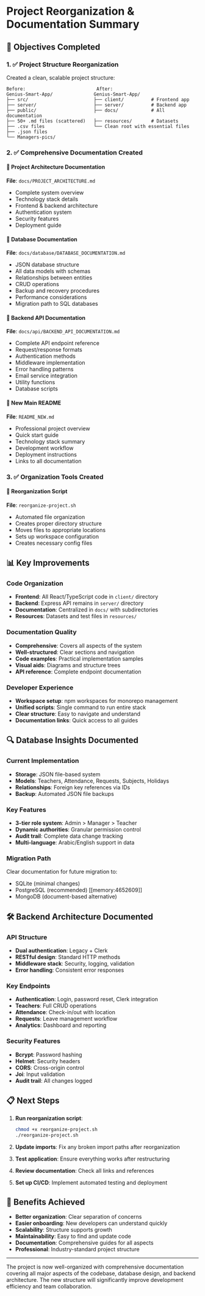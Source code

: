 # Project Reorganization & Documentation Summary

## 🎯 Objectives Completed

### 1. ✅ Project Structure Reorganization

Created a clean, scalable project structure:

```
Before:                          After:
Genius-Smart-App/               Genius-Smart-App/
├── src/                        ├── client/          # Frontend app
├── server/                     ├── server/          # Backend app
├── public/                     ├── docs/            # All documentation
├── 50+ .md files (scattered)   ├── resources/       # Datasets
├── .csv files                  └── Clean root with essential files
├── .json files
└── Managers-pics/
```

### 2. ✅ Comprehensive Documentation Created

#### 📄 Project Architecture Documentation
**File**: `docs/PROJECT_ARCHITECTURE.md`
- Complete system overview
- Technology stack details
- Frontend & backend architecture
- Authentication system
- Security features
- Deployment guide

#### 📄 Database Documentation
**File**: `docs/database/DATABASE_DOCUMENTATION.md`
- JSON database structure
- All data models with schemas
- Relationships between entities
- CRUD operations
- Backup and recovery procedures
- Performance considerations
- Migration path to SQL databases

#### 📄 Backend API Documentation  
**File**: `docs/api/BACKEND_API_DOCUMENTATION.md`
- Complete API endpoint reference
- Request/response formats
- Authentication methods
- Middleware implementation
- Error handling patterns
- Email service integration
- Utility functions
- Database scripts

#### 📄 New Main README
**File**: `README_NEW.md`
- Professional project overview
- Quick start guide
- Technology stack summary
- Development workflow
- Deployment instructions
- Links to all documentation

### 3. ✅ Organization Tools Created

#### 🔧 Reorganization Script
**File**: `reorganize-project.sh`
- Automated file organization
- Creates proper directory structure
- Moves files to appropriate locations
- Sets up workspace configuration
- Creates necessary config files

## 📊 Key Improvements

### Code Organization
- **Frontend**: All React/TypeScript code in `client/` directory
- **Backend**: Express API remains in `server/` directory
- **Documentation**: Centralized in `docs/` with subdirectories
- **Resources**: Datasets and test files in `resources/`

### Documentation Quality
- **Comprehensive**: Covers all aspects of the system
- **Well-structured**: Clear sections and navigation
- **Code examples**: Practical implementation samples
- **Visual aids**: Diagrams and structure trees
- **API reference**: Complete endpoint documentation

### Developer Experience
- **Workspace setup**: npm workspaces for monorepo management
- **Unified scripts**: Single command to run entire stack
- **Clear structure**: Easy to navigate and understand
- **Documentation links**: Quick access to all guides

## 🔍 Database Insights Documented

### Current Implementation
- **Storage**: JSON file-based system
- **Models**: Teachers, Attendance, Requests, Subjects, Holidays
- **Relationships**: Foreign key references via IDs
- **Backup**: Automated JSON file backups

### Key Features
- **3-tier role system**: Admin > Manager > Teacher
- **Dynamic authorities**: Granular permission control
- **Audit trail**: Complete data change tracking
- **Multi-language**: Arabic/English support in data

### Migration Path
Clear documentation for future migration to:
- SQLite (minimal changes)
- PostgreSQL (recommended) [[memory:4652609]]
- MongoDB (document-based alternative)

## 🛠️ Backend Architecture Documented

### API Structure
- **Dual authentication**: Legacy + Clerk
- **RESTful design**: Standard HTTP methods
- **Middleware stack**: Security, logging, validation
- **Error handling**: Consistent error responses

### Key Endpoints
- **Authentication**: Login, password reset, Clerk integration
- **Teachers**: Full CRUD operations
- **Attendance**: Check-in/out with location
- **Requests**: Leave management workflow
- **Analytics**: Dashboard and reporting

### Security Features
- **Bcrypt**: Password hashing
- **Helmet**: Security headers
- **CORS**: Cross-origin control
- **Joi**: Input validation
- **Audit trail**: All changes logged

## 📋 Next Steps

1. **Run reorganization script**:
   ```bash
   chmod +x reorganize-project.sh
   ./reorganize-project.sh
   ```

2. **Update imports**: Fix any broken import paths after reorganization

3. **Test application**: Ensure everything works after restructuring

4. **Review documentation**: Check all links and references

5. **Set up CI/CD**: Implement automated testing and deployment

## 🎉 Benefits Achieved

- **Better organization**: Clear separation of concerns
- **Easier onboarding**: New developers can understand quickly
- **Scalability**: Structure supports growth
- **Maintainability**: Easy to find and update code
- **Documentation**: Comprehensive guides for all aspects
- **Professional**: Industry-standard project structure

---

The project is now well-organized with comprehensive documentation covering all major aspects of the codebase, database design, and backend architecture. The new structure will significantly improve development efficiency and team collaboration. 